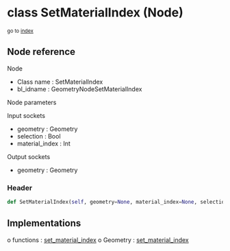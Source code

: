 # class SetMaterialIndex (Node)

<sub>go to [index](/docs/index.md)</sub>

## Node reference

Node
 - Class name : SetMaterialIndex
 - bl_idname : GeometryNodeSetMaterialIndex

Node parameters

Input sockets
 - geometry : Geometry
 - selection : Bool
 - material_index : Int

Output sockets
 - geometry : Geometry

### Header

``` python
def SetMaterialIndex(self, geometry=None, material_index=None, selection=None, node_label=None, node_color=None):
```

## Implementations

o functions : [set_material_index](/docs/GeoNodes_classes/GLOBAL.md#set_material_index)
o Geometry : [set_material_index](/docs/GeoNodes_classes/Geometry.md#set_material_index) 

